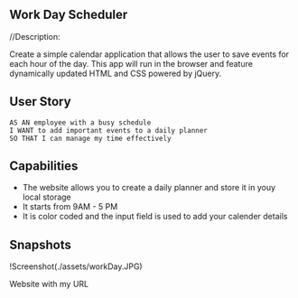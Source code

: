  ## Work Day Scheduler
 
 //Description:
 
 Create a simple calendar application that allows the user to save events for each hour of the day. This app will run in the browser and feature dynamically updated HTML and CSS powered by jQuery.

 ## User Story

```
AS AN employee with a busy schedule
I WANT to add important events to a daily planner
SO THAT I can manage my time effectively
```
## Capabilities
- The website allows you to create a daily planner and store it in youy local storage
- It starts from 9AM - 5 PM
- It is color coded and the input field is used to add your calender details

## Snapshots 

!Screenshot(./assets/workDay.JPG)

Website with my URL
